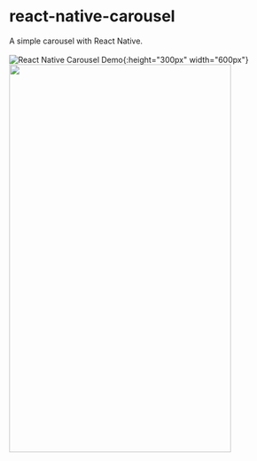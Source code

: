 # react-native-carousel
A simple carousel with React Native.
<br></br>
![React Native Carousel Demo](demo/react_native_carousel_screen_record.gif){:height="300px" width="600px"}
<img src="demo/react_native_carousel_screen_record.gif" width="400" height="700">
